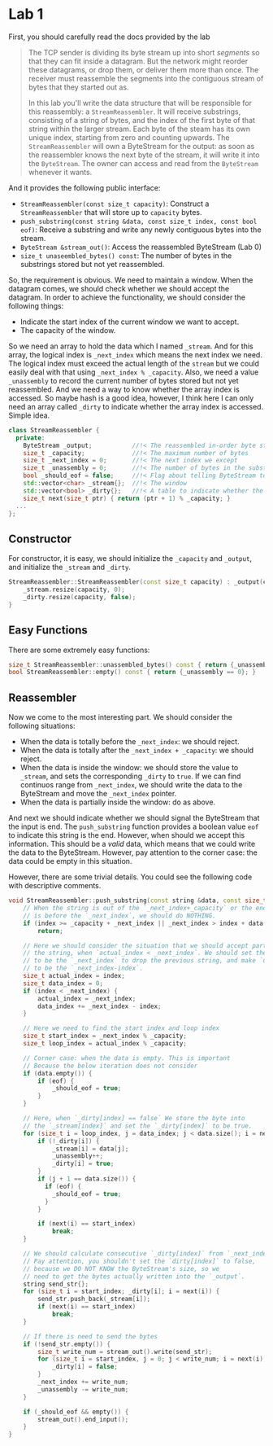 # Lab 1

First, you should carefully read the docs provided by the lab

> The TCP sender is dividing its byte stream up into short *segments* so that they can fit inside a
> datagram. But the network might reorder these datagrams, or drop them, or deliver them more than
> once. The receiver must reassemble the segments into the contiguous stream of bytes that they
> started out as.
>
> In this lab you'll write the data structure that will be responsible for this reassembly: a
> `StreamReassembler`. It will receive substrings, consisting of a string of bytes, and the index of
> the first byte of that string within the larger stream. Each byte of the steam has its own unique
> index, starting from zero and counting upwards. The `StreamReassembler` will own a ByteStream for
> the output: as soon as the reassembler knows the next byte of the stream, it will write it into the
> `ByteStream`. The owner can access and read from the `ByteStream` whenever it wants.

And it provides the following public interface:

+ `StreamReassembler(const size_t capacity)`: Construct a `StreamReassembler` that will store up to `capacity` bytes.
+ `push_substring(const string &data, const size_t index, const bool eof)`: Receive a substring and write any newly contiguous bytes into the stream.
+ `ByteStream &stream_out()`: Access the reassembled ByteStream (Lab 0)
+ `size_t unaseembled_bytes() const`: The number of bytes in the substrings stored but not yet reassembled.

So, the requirement is obvious. We need to maintain a window. When the datagram comes, we should check
whether we should accept the datagram. In order to achieve the functionality, we should consider the
following things:

+ Indicate the start index of the current window we want to accept.
+ The capacity of the window.

So we need an array to hold the data which I named `_stream`. And for this array, the logical index is
`_next_index` which means the next index we need. The logical index must exceed the actual length of
the `stream` but we could easily deal with that using `_next_index % _capacity`. Also, we need a value
`_unassembly` to record the current number of bytes stored but not yet reassembled. And we need a way
to know whether the array index is accessed. So maybe hash is a good idea, however, I think here I can
only need an array called `_dirty` to indicate whether the array index is accessed. Simple idea.

```c++
class StreamReassembler {
  private:
    ByteStream _output;           //!< The reassembled in-order byte stream
    size_t _capacity;             //!< The maximum number of bytes
    size_t _next_index = 0;       //!< The next index we except
    size_t _unassembly = 0;       //!< The number of bytes in the substrings stored but not yet reassembled
    bool _should_eof = false;     //!< Flag about telling ByteStream to end input
    std::vector<char> _stream{};  //!< The window
    std::vector<bool> _dirty{};   //!< A table to indicate whether the element is stored
    size_t next(size_t ptr) { return (ptr + 1) % _capacity; }
  ...
};
```

## Constructor

For constructor, it is easy, we should initialize the `_capacity` and `_output`, and initialize the
`_stream` and `_dirty`.

```c++
StreamReassembler::StreamReassembler(const size_t capacity) : _output(capacity), _capacity(capacity) {
    _stream.resize(capacity, 0);
    _dirty.resize(capacity, false);
}
```

## Easy Functions

There are some extremely easy functions:

```c++
size_t StreamReassembler::unassembled_bytes() const { return {_unassembly}; }
bool StreamReassembler::empty() const { return {_unassembly == 0}; }
```

## Reassembler

Now we come to the most interesting part. We should consider the following situations:

+ When the data is totally before the `_next_index`: we should reject.
+ When the data is totally after the `_next_index + _capacity`: we should reject.
+ When the data is inside the window: we should store the value to `_stream`, and sets the
corresponding `_dirty` to `true`. If we can find continuos range from `_next_index`, we should write
the data to the ByteStream and move the `_next_index` pointer.
+ When the data is partially inside the window: do as above.

And next we should indicate whether we should signal the ByteStream that the input is end. The
`push_substring` function provides a boolean value `eof` to indicate this string is the end. However,
when should we accept this information. This should be a *valid* data, which means that we could write
the data to the ByteStream. However, pay attention to the corner case: the data could be empty in this
situation.

However, there are some trivial details. You could see the following code with descriptive comments.

```c++
void StreamReassembler::push_substring(const string &data, const size_t index, const bool eof) {
    // When the string is out of the `_next_index+_capacity` or the end of the string
    // is before the `_next_index`, we should do NOTHING.
    if (index >= _capacity + _next_index || _next_index > index + data.size())
        return;

    // Here we should consider the situation that we should accept part of
    // the string, when `actual_index < _next_index`. We should set the `actual_index`
    // to be the `_next_index` to drop the previous string, and make `data_index`
    // to be the `_next_index-index`.
    size_t actual_index = index;
    size_t data_index = 0;
    if (index < _next_index) {
        actual_index = _next_index;
        data_index += _next_index - index;
    }

    // Here we need to find the start index and loop index
    size_t start_index = _next_index % _capacity;
    size_t loop_index = actual_index % _capacity;

    // Corner case: when the data is empty. This is important
    // Because the below iteration does not consider
    if (data.empty()) {
        if (eof) {
            _should_eof = true;
        }
    }

    // Here, when `_dirty[index] == false` We store the byte into
    // the `_stream[index]` and set the `_dirty[index]` to be true.
    for (size_t i = loop_index, j = data_index; j < data.size(); i = next(i), j++) {
        if (!_dirty[i]) {
            _stream[i] = data[j];
            _unassembly++;
            _dirty[i] = true;
        }
        if (j + 1 == data.size()) {
          if (eof) {
            _should_eof = true;
          }
        }

        if (next(i) == start_index)
            break;
    }

    // We should calculate consecutive `_dirty[index]` from `_next_index`.
    // Pay attention, you shouldn't set the `dirty[index]` to false,
    // because we DO NOT KNOW the ByteStream's size, so we
    // need to get the bytes actually written into the `_output`.
    string send_str{};
    for (size_t i = start_index; _dirty[i]; i = next(i)) {
        send_str.push_back(_stream[i]);
        if (next(i) == start_index)
            break;
    }

    // If there is need to send the bytes
    if (!send_str.empty()) {
        size_t write_num = stream_out().write(send_str);
        for (size_t i = start_index, j = 0; j < write_num; i = next(i), ++j) {
            _dirty[i] = false;
        }
        _next_index += write_num;
        _unassembly -= write_num;
    }

    if (_should_eof && empty()) {
        stream_out().end_input();
    }
}
```
